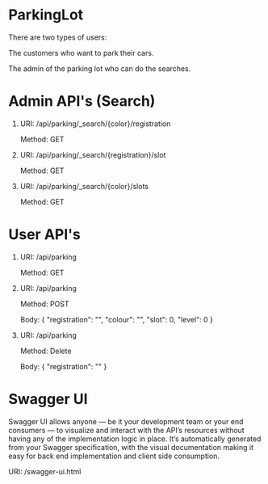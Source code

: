 # ParkingLot

There are two types of users:

The customers who want to park their cars.

The admin of the parking lot who can do the searches.


# Admin API's (Search)

1. URI: /api/parking/_search/{color}/registration

   Method: GET
   
2. URI: /api/parking/_search/{registration}/slot

   Method: GET

3. URI: /api/parking/_search/{color}/slots

   Method: GET   
   
   
# User API's

1. URI: /api/parking

   Method: GET
   
2. URI: /api/parking

   Method: POST
   
   Body: {
	"registration": "",
	"colour": "",
	"slot": 0,
	"level": 0
  }

3. URI: /api/parking

   Method: Delete  
   
   Body: {
	"registration": ""
}


# Swagger UI

Swagger UI allows anyone — be it your development team or your end consumers — to visualize and interact with the API’s resources without having any of the implementation logic in place. It’s automatically generated from your Swagger specification, with the visual documentation making it easy for back end implementation and client side consumption.

URI: /swagger-ui.html
